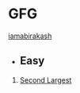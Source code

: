 # GFG
[iamabirakash](https://leetcode.com/u/iamabirakash/)

* ## Easy
1. [Second Largest](https://www.geeksforgeeks.org/batch/gfg-160-problems/track/arrays-gfg-160/problem/second-largest3735)
